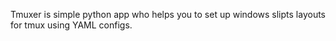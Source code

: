Tmuxer is simple python app who helps you to set up windows slipts layouts for tmux using YAML configs.
